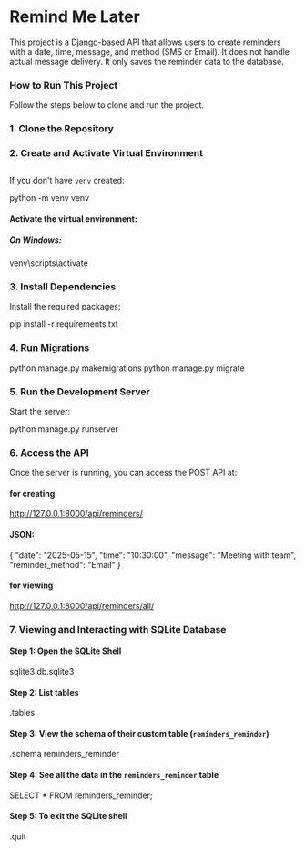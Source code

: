 # Remind Me Later

This project is a Django-based API that allows users to create reminders with a date, time, message, and method (SMS or Email). It does not handle actual message delivery. It only saves the reminder data to the database.


### How to Run This Project

Follow the steps below to clone and run the project.

### 1. Clone the Repository

### 2. Create and Activate Virtual Environment
##

If you don't have `venv` created:

python -m venv venv

#### Activate the virtual environment:
##### On Windows:
venv\scripts\activate

### 3. Install Dependencies

Install the required packages:

pip install -r requirements.txt

### 4. Run Migrations

python manage.py makemigrations
python manage.py migrate

### 5. Run the Development Server

Start the server:

python manage.py runserver

### 6. Access the API

Once the server is running, you can access the POST API at:

#### for creating
http://127.0.0.1:8000/api/reminders/

#### JSON:
{
  "date": "2025-05-15",
  "time": "10:30:00",
  "message": "Meeting with team",
  "reminder_method": "Email"
}

#### for viewing
http://127.0.0.1:8000/api/reminders/all/

### 7. Viewing and Interacting with SQLite Database

#### Step 1: Open the SQLite Shell
sqlite3 db.sqlite3

#### Step 2: List tables
.tables

#### Step 3: View the schema of their custom table (`reminders_reminder`)
.schema reminders_reminder

#### Step 4: See all the data in the `reminders_reminder` table
SELECT * FROM reminders_reminder;

#### Step 5: To exit the SQLite shell
.quit
